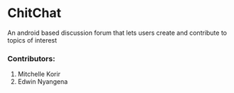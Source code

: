 # ChitChat
An android based discussion forum that lets users create and contribute to topics of interest

### Contributors:
1. Mitchelle Korir
2. Edwin Nyangena
